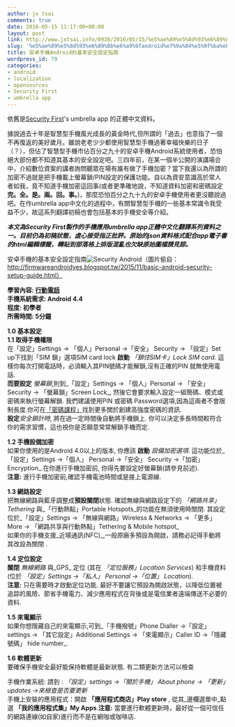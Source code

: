 ```yaml
---
author: jx tsai
comments: true
date: 2016-05-15 11:17:00+00:00
layout: post
link: http://www.jxtsai.info/0928/2016/05/15/%e5%ae%89%e5%8d%93%e6%89%8b%e6%a9%9fandroid%e7%9a%84%e5%9f%ba%e6%9c%ac%e5%ae%89%e5%85%a8%e8%a8%ad%e5%ae%9a%e6%8c%87%e5%8d%97/
slug: '%e5%ae%89%e5%8d%93%e6%89%8b%e6%a9%9fandroid%e7%9a%84%e5%9f%ba%e6%9c%ac%e5%ae%89%e5%85%a8%e8%a8%ad%e5%ae%9a%e6%8c%87%e5%8d%97'
title: 安卓手機Android的基本安全設定指南
wordpress_id: 79
categories:
- android
- localization
- opensources
- Security First
- umbrella app
---
```


依舊是[Security First](https://secfirst.org/index.html)'s umbrella app 的正體中文資料。  
  
據說過去十年是智慧型手機風光成長的黃金時代,但所謂的「過去」也意指了一個不再復返的美好歲月。雖說老老少少都使用智慧型手機過著幸福快樂的日子（？），但佔了智慧型手機市佔百分之九十的安卓手機Android系統使用者，恐怕絕大部份都不知道其基本的安全設定吧。三四年前，在某一個半公開的演講場合中，介紹數位資案的講者詢問聽眾在場有誰有做了手機加密？當下我還以為所謂的加密不過就是把手機載上螢幕鎖/PIN設定的保護功能。自以為資安意識高於常人者如我，竟不知道手機加密這回事(或者更準確地說，不知道資料加密和密碼設定**完。全。是。兩。回。事。**)，那麼恐怕百分之九十九的安卓手機使用者更沒聽說過吧。在作umbrella app中文化的過程中，有關智慧型手機的一些基本常識令我受益不少，故這系列翻譯初稿也會包括基本的手機安全等介紹。  
  
***本文為Security First製作的手機應用umbrella app正體中文化翻譯系列資料之一。目前仍為初稿狀態，虛心接受指正批評。原始的json資料格式配合app電子書的html編輯標籤，轉貼到部落格上排版混亂也欠缺原始圖檔請見諒。***  
  
安卓手機的基本安全設定指南![Security Android](https://3.bp.blogspot.com/-SAEkL_bW-54/V35EPP_b4iI/AAAAAAAAKVY/Q88cCVrE5Ogk_C6_m0011-sDf4eztay-wCLcB/s1600/Basic-Android-Security.png)（圖片偷自：http://firmwareandroidyes.blogspot.tw/2015/11/basic-android-security-setup-guide.html）  
  
**學習內容: [行動電話](umbrella://lesson/mobile-phones)  
**手機系統需求:** Android 4.4  
**程度:** 初學者  
**所需時間:** 5分鐘**  
  
**1.0 基本設定  
1.1 取得手機權限**  
在「設定」Settings -> 「個人」Personal ->「安全」 Security -> 「設定」Set up下找到「SIM 鎖」選項SIM card lock **啟動** _「鎖住SIM卡」Lock SIM card_. 這樣你每次打開電話時，必須輸入其PIN號碼才能解鎖,沒有正確的PIN 就無使用電話.  
**而要設定** _螢幕鎖_,則到_「設定」Settings -> 「個人」Personal -> 「安全」Security -> 「螢幕鎖」Screen Lock_, 然後它會要求輸入設定一組簡碼、模式或密碼來執行螢幕解鎖. 我們建議使用PIN 或密碼 Password選項,因為這兩者不會限制長度.你可在[「密碼課程」](umbrella://lesson/passwords)找到更多關於創建高強度密碼的資訊.  
**設定**_安全鎖計時_, 將在過一定時間後自動將手機鎖上. 你可以決定多長時間較符合你的需求習慣，這也視你是否願意常常解鎖手機而定.  
  
**1.2 手機設備加密**  
如果你使用的是Android 4.0以上的版本, 你應該 **啟動** _設備加密選項_. 這功能位於_「設定」Settings ->「個人」 Personal ->「安全」 Security ->「加密」 Encryption_.在你進行手機加密前, 你得先要設定好螢幕鎖(請參見前述).  
**注意:** 進行手機加密前,確認手機電池時間或是接上電源線.  
  
**1.3 網路設定**  
把無線網路與藍牙調整成**預設關閉**狀態. 確認無線與網路設定下的 _「網路共享」Tethering_ 與_「行動熱點」Portable Hotspots_的功能在無須使用時關閉. 其設定位於_「設定」Settings -> 「無線與網路」Wireless & Networks -> 「更多」More -> 「網路共享與行動熱點」Tethering & Mobile hotspot_  
如果你的手機支援_近場通訊(NFC)_,一般原廠多預設為開啟，請務必記得手動將其改設為關閉 .  
  
**1.4 定位設定**  
**關閉** _無線網路_ 與_GPS_ 定位 (其在 _「定位服務」Location Services_) 和手機資料(位於 _「設定」Settings ->「私人」 Personal ->「位置」 Location_).  
**注意:** 只在需要時才啟動定位功能. 最好不要讓它預設為開啟狀態，以降低位置被追踪的風險、節省手機電力、減少應用程式在背後或是電信業者遠端傳送不必要的資料.  
  
**1.5 來電顯示**  
如果你想隱藏自己的來電顯示,可到_「手機撥號」Phone Dialler ->「設定」settings -> 「其它設定」Additional Settings -> 「來電顯示」Caller ID ->「隱藏號碼」 hide number_.  
  
**1.6 軟體更新**  
要確保手機安全最好能保持軟體是最新狀態. 有二類更新方法可以檢查  
  
手機作業系統: 請到 : _「設定」settings ->「關於手機」 About phone -> 「更新」updates ->來檢查是否要更新_  
手機上安裝的應用程式：開啟 **「應用程式商店」Play store** , 從其_邊欄選單中_點選 **「我的應用程式集」My Apps**.**注意:** 當要進行軟體更新時，最好從一個可信任的網路連線(如自家)進行而不是在網咖或咖啡店.
